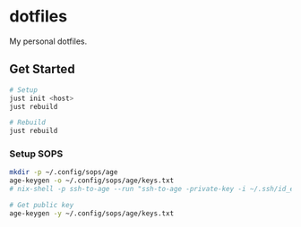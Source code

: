 # dotfiles

My personal dotfiles.

## Get Started

```bash
# Setup
just init <host>
just rebuild

# Rebuild
just rebuild
```

### Setup SOPS

```bash
mkdir -p ~/.config/sops/age
age-keygen -o ~/.config/sops/age/keys.txt
# nix-shell -p ssh-to-age --run "ssh-to-age -private-key -i ~/.ssh/id_ed25519 > ~/.config/sops/age/keys.txt"

# Get public key
age-keygen -y ~/.config/sops/age/keys.txt
```
